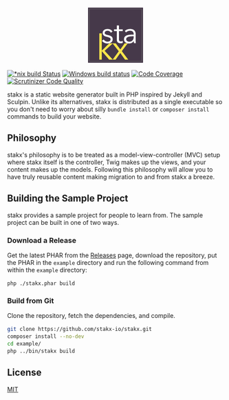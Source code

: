 <p align="center"><img alt="stakx logo" src=".github/brand.png"></p>

[![*nix build Status](https://img.shields.io/travis/stakx-io/stakx.svg)](https://travis-ci.org/stakx-io/stakx)
[![Windows build status](https://ci.appveyor.com/api/projects/status/0otqsetd0079jipd?svg=true)](https://ci.appveyor.com/project/allejo/stakx)
[![Code Coverage](https://img.shields.io/scrutinizer/coverage/g/stakx-io/stakx.svg)](https://scrutinizer-ci.com/g/stakx-io/stakx/?branch=master)
[![Scrutinizer Code Quality](https://img.shields.io/scrutinizer/g/stakx-io/stakx.svg)](https://scrutinizer-ci.com/g/stakx-io/stakx/?branch=master)

stakx is a static website generator built in PHP inspired by Jekyll and Sculpin. Unlike its alternatives, stakx is distributed as a single executable so you don't need to worry about silly `bundle install` or `composer install` commands to build your website.

## Philosophy

stakx's philosophy is to be treated as a model-view-controller (MVC) setup where stakx itself is the controller, Twig makes up the views, and your content makes up the models. Following this philosophy will allow you to have truly reusable content making migration to and from stakx a breeze.

## Building the Sample Project

stakx provides a sample project for people to learn from. The sample project can be built in one of two ways.

### Download a Release

Get the latest PHAR from the [Releases](https://github.com/stakx-io/stakx/releases) page, download the repository, put the PHAR in the `example` directory and run the following command from within the `example` directory:

```
php ./stakx.phar build
```

### Build from Git

Clone the repository, fetch the dependencies, and compile.

```bash
git clone https://github.com/stakx-io/stakx.git
composer install --no-dev
cd example/
php ../bin/stakx build
```

## License

[MIT](./LICENSE.md)
